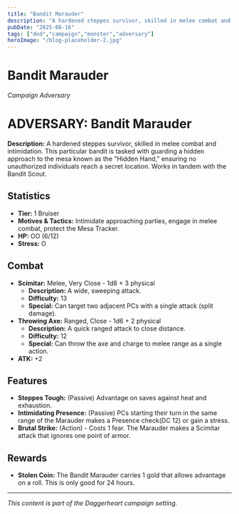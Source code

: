 ```yaml
---
title: "Bandit Marauder"
description: "A hardened steppes survivor, skilled in melee combat and intimidation."
pubDate: "2025-08-16"
tags: ["dnd","campaign","monster","adversary"]
heroImage: "/blog-placeholder-2.jpg"
---
```



# Bandit Marauder
*Campaign Adversary*

# ADVERSARY: Bandit Marauder

**Description:** A hardened steppes survivor, skilled in melee combat and intimidation. This particular bandit is tasked with guarding a hidden approach to the mesa known as the "Hidden Hand," ensuring no unauthorized individuals reach a secret location. Works in tandem with the Bandit Scout.

## Statistics

*   **Tier:** 1 Bruiser
*   **Motives & Tactics:** Intimidate approaching parties, engage in melee combat, protect the Mesa Tracker.
*   **HP:** OO (6/12)
*   **Stress:** O

## Combat

*   **Scimitar:** Melee, Very Close - 1d8 + 3 physical
    *   **Description:** A wide, sweeping attack.
    *   **Difficulty:** 13
    *   **Special:** Can target two adjacent PCs with a single attack (split damage).
*   **Throwing Axe:** Ranged, Close - 1d6 + 2 physical
    *   **Description:** A quick ranged attack to close distance.
    *   **Difficulty:** 12
    *   **Special:** Can throw the axe and charge to melee range as a single action.
*   **ATK:** +2

## Features

*   **Steppes Tough:** (Passive) Advantage on saves against heat and exhaustion.
*   **Intimidating Presence:** (Passive) PCs starting their turn in the same range of the Marauder makes a Presence check(DC 12) or gain a stress.
*   **Brutal Strike:** (Action) - Costs 1 fear. The Marauder makes a Scimitar attack that ignores one point of armor.

## Rewards

*   **Stolen Coin:** The Bandit Marauder carries 1 gold that allows advantage on a roll. This is only good for 24 hours.

---

*This content is part of the Daggerheart campaign setting.*